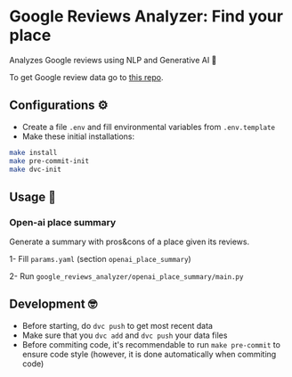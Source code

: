 # Google Reviews Analyzer: Find your place

Analyzes Google reviews using NLP and Generative AI 🫣

To get Google review data
go to [this repo](https://github.com/eliagonzalezmolina/google-maps-reviews-scraper).

## Configurations ⚙️
- Create a file `.env` and fill environmental variables from `.env.template`
- Make these initial installations:

```bash
make install
make pre-commit-init
make dvc-init
```

## Usage 🚀
### Open-ai place summary
Generate a summary with pros&cons of a place given its reviews.

1- Fill `params.yaml` (section `openai_place_summary`)

2- Run `google_reviews_analyzer/openai_place_summary/main.py`

## Development 🤓
- Before starting, do `dvc push` to get most recent data
- Make sure that you `dvc add` and `dvc push` your data files
- Before commiting code, it's recommendable to run `make pre-commit` to ensure code
style (however, it is done automatically when commiting code)
